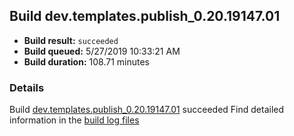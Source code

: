 ## Build dev.templates.publish_0.20.19147.01
- **Build result:** `succeeded`
- **Build queued:** 5/27/2019 10:33:21 AM
- **Build duration:** 108.71 minutes
### Details
Build [dev.templates.publish_0.20.19147.01](https://winappstudio.visualstudio.com/web/build.aspx?pcguid=a4ef43be-68ce-4195-a619-079b4d9834c2&builduri=vstfs%3a%2f%2f%2fBuild%2fBuild%2f28132) succeeded
Find detailed information in the [build log files](https://uwpctdiags.blob.core.windows.net/buildlogs/dev.templates.publish_0.20.19147.01_logs.zip)
